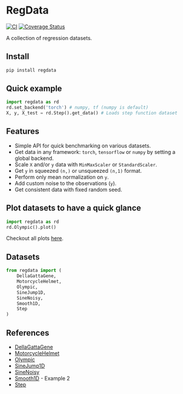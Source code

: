 # RegData

[![CI](https://github.com/patel-zeel/regdata/workflows/CI/badge.svg)](https://github.com/patel-zeel/regdata/actions?query=workflow%3ACI)
[![Coverage Status](https://coveralls.io/repos/github/patel-zeel/regdata/badge.svg?branch=main)](https://coveralls.io/github/patel-zeel/regdata?branch=main)

A collection of regression datasets.

## Install
```bash
pip install regdata
```
## Quick example

```python
import regdata as rd
rd.set_backend('torch') # numpy, tf (numpy is default)
X, y, X_test = rd.Step().get_data() # Loads step function dataset
```

## Features

* Simple API for quick benchmarking on various datasets.
* Get data in any framework: ```torch```, ```tensorflow``` or ```numpy``` by setting a global backend.
* Scale ```X``` and/or ```y``` data with ```MinMaxScaler``` or ```StandardScaler```.
* Get ```y``` in squeezed ```(n,)``` or unsqueezed ```(n,1)``` format.
* Perform only mean normalization on ```y```.
* Add custom noise to the observations (```y```).
* Get consistent data with fixed random seed.

## Plot datasets to have a quick glance

```python
import regdata as rd
rd.Olympic().plot()
```

Checkout all plots [here](https://nbviewer.jupyter.org/github/patel-zeel/regdata/blob/main/notebooks/visualize.ipynb).

## Datasets

```python
from regdata import (
    DellaGattaGene,
    MotorcycleHelmet,
    Olympic,
    SineJump1D,
    SineNoisy,
    Smooth1D,
    Step
)
```

## References

* [DellaGattaGene](http://inverseprobability.com/talks/notes/deep-gaussian-processes.html)
* [MotorcycleHelmet](http://inverseprobability.com/talks/notes/deep-gaussian-processes.html)
* [Olympic](http://inverseprobability.com/talks/notes/deep-gaussian-processes.html)
* [SineJump1D](https://github.com/jmetzen/gp_extras/blob/master/examples/plot_gpr_lls.py)
* [SineNoisy](https://docs.gpytorch.ai/en/v1.5.0/examples/01_Exact_GPs/Simple_GP_Regression.html)
* [Smooth1D](http://www.stat.cmu.edu/~kass/papers/bars.pdf) - Example 2
* [Step](http://inverseprobability.com/talks/notes/deep-gaussian-processes.html)
